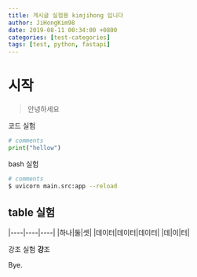 ```yaml
---
title: 게시글 실험용 kimjihong 입니다
author: JiHongKim98
date: 2019-08-11 00:34:00 +0800
categories: [test-categories]
tags: [test, python, fastapi]
---
```


# 시작

> 안녕하세요

코드 실험

```python
# comments
print("hellow")
```

bash 실험

```bash
# comments
$ uvicorn main.src:app --reload
```

## table 실험


|----|----|----|
|하나|둘|셋|
|데이터|데이터|데이터|
|데|이|터|


강조 실험 **강**조


Bye.
